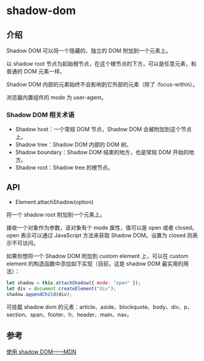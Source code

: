 <author-info date="1631094821070"></author-info>

# shadow-dom

## 介绍

Shadow DOM 可以将一个隐藏的、独立的 DOM 附加到一个元素上。

以 shadow root 节点为起始根节点，在这个根节点的下方，可以是任意元素，和普通的 DOM 元素一样。

Shadow DOM 内部的元素始终不会影响到它外部的元素（除了 :focus-within）。

浏览器内置组件的 mode 为 user-agent。

### Shadow DOM 相关术语

- Shadow host：一个常规 DOM 节点，Shadow DOM 会被附加到这个节点上。
- Shadow tree：Shadow DOM 内部的 DOM 树。
- Shadow boundary：Shadow DOM 结束的地方，也是常规 DOM 开始的地方。
- Shadow root：Shadow tree 的根节点。

## API

- Element.attachShadow(option)

将一个 shadow root 附加到一个元素上。

接收一个对象作为参数，该对象有个 mode 属性，值可以是 open 或者 closed。open 表示可以通过 JavaScript 方法来获取 Shadow DOM。设置为 closed 则表示不可访问。

如果你想将一个 Shadow DOM 附加到 custom element 上，可以在 custom element 的构造函数中添加如下实现（目前，这是 shadow DOM 最实用的用法）：

```js
let shadow = this.attachShadow({ mode: "open" });
let div = document.createElement("div");
shadow.appendChild(div);
```

可挂载 shadow dom 的元素：article、aside、blockquote、body、div、p、section、span、footer、h、header、main、nav。

## 参考

[使用 shadow DOM——MDN](https://developer.mozilla.org/zh-CN/docs/Web/Web_Components/Using_shadow_DOM)

